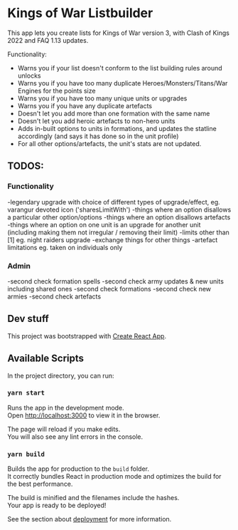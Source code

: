 # Kings of War Listbuilder

This app lets you create lists for Kings of War version 3, with Clash of Kings 2022 and FAQ 1.13 updates.

Functionality:
- Warns you if your list doesn't conform to the list building rules around unlocks
- Warns you if you have too many duplicate Heroes/Monsters/Titans/War Engines for the points size
- Warns you if you have too many unique units or upgrades
- Warns you if you have any duplicate artefacts
- Doesn't let you add more than one formation with the same name
- Doesn't let you add heroic artefacts to non-hero units
- Adds in-built options to units in formations, and updates the statline accordingly (and says it has done so in the unit profile)
- For all other options/artefacts, the unit's stats are not updated.


## TODOS:

### Functionality
-legendary upgrade with choice of different types of upgrade/effect, eg. varangur devoted icon ('sharesLimitWith')
-things where an option disallows a particular other option/options
-things where an option disallows artefacts
-things where an option on one unit is an upgrade for another unit (including making them not irregular / removing their limit)
-limits other than [1] eg. night raiders upgrade
-exchange things for other things
-artefact limitations eg. taken on individuals only

### Admin
-second check formation spells
-second check army updates & new units including shared ones
-second check formations
-second check new armies
-second check artefacts


## Dev stuff

This project was bootstrapped with [Create React App](https://github.com/facebook/create-react-app).

## Available Scripts

In the project directory, you can run:

### `yarn start`

Runs the app in the development mode.<br />
Open [http://localhost:3000](http://localhost:3000) to view it in the browser.

The page will reload if you make edits.<br />
You will also see any lint errors in the console.


### `yarn build`

Builds the app for production to the `build` folder.<br />
It correctly bundles React in production mode and optimizes the build for the best performance.

The build is minified and the filenames include the hashes.<br />
Your app is ready to be deployed!

See the section about [deployment](https://facebook.github.io/create-react-app/docs/deployment) for more information.
